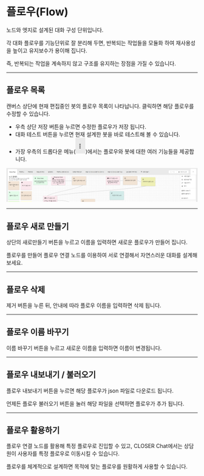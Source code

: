 # 플로우\(Flow\)

노드와 엣지로 설계된 대화 구성 단위입니다.

각 대화 플로우를 기능단위로 잘 분리해 두면, 반복되는 작업들을 모듈화 하여 재사용성을 높이고 유지보수가 용이해 집니다.

즉, 반복되는 작업을 계속하지 않고 구조를 유지하는 장점을 가질 수 있습니다.

---

## 플로우 목록

캔버스 상단에 현재 편집중인 봇의 플로우 목록이 나타납니다. 클릭하면 해당 플로우를 수정할 수 있습니다.

* 우측 상단 저장 버튼을 누르면 수정한 플로우가 저장 됩니다. 
* 대화 테스트 버튼을 누르면 현재 설계한 봇을 바로 테스트해 볼 수 있습니다.
* 가장 우측의 드롭다운 메뉴\(![](/assets/dropdown.PNG)\)에서는 플로우와 봇에 대한 여러 기능들을 제공합니다.

![](/assets/builder_flow_editor_toolbar.png)

---

## 플로우 새로 만들기

상단의 새로만들기 버튼을 누르고 이름을 입력하면 새로운 플로우가 만들어 집니다.

플로우를 만들어 플로우 연결 노드를 이용하여 서로 연결해서 자연스러운 대화를 설계해 보세요.

---

## 플로우 삭제

제거 버튼을 누른 뒤, 안내에 따라 플로우 이름을 입력하면 삭제 됩니다.

---

## 플로우 이름 바꾸기

이름 바꾸기 버튼을 누르고 새로운 이름을 입력하면 이름이 변경됩니다.

---

## 플로우 내보내기 / 불러오기

플로우 내보내기 버튼을 누르면 해당 플로우가 json 파일로 다운로드 됩니다.

언제든 플로우 불러오기 버튼을 눌러 해당 파일을 선택하면 플로우가 추가 됩니다.

---

## 플로우 활용하기

플로우 연결 노드를 활용해 특정 플로우로 진입할 수 있고, CLOSER Chat에서는 상담원이 사용자를 특정 플로우로 이동시킬 수 있습니다.

플로우를 체계적으로 설계하면 목적에 맞는 플로우를 원활하게 사용할 수 있습니다.


